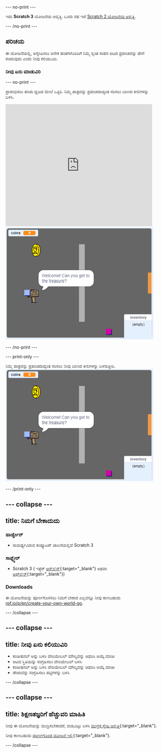 \--- no-print \---

ಇದು **Scratch 3** ಯೋಜನೆಯ ಆವೃತ್ತಿ. ಒಂದು ಸಹ ಇದೆ [Scratch 2 ಯೋಜನೆಯ ಆವೃತ್ತಿ](https://projects.raspberrypi.org/en/projects/create-your-own-world-scratch2).

\--- /no-print \---

## ಪರಿಚಯ

ಈ ಯೋಜನೆಯಲ್ಲಿ, ಅನ್ವೇಷಿಸಲು ಅನೇಕ ಹಂತಗಳೊಂದಿಗೆ ನಿಮ್ಮ ಸ್ವಂತ ಸಾಹಸ ಆಟದ ಪ್ರಪಂಚವನ್ನು ಹೇಗೆ ರಚಿಸುವುದು ಎಂದು ನೀವು ಕಲಿಯುವಿರಿ.

### ನೀವು ಏನು ಮಾಡುವಿರಿ

\--- no-print \---

ಪ್ರಾರಂಭಿಸಲು ಹಸಿರು ಧ್ವಜದ ಮೇಲೆ ಒತ್ತಿರಿ. ನಿಮ್ಮ ಪಾತ್ರವನ್ನು ಪ್ರಪಂಚದಾದ್ಯಂತ ಸರಿಸಲು ಬಾಣದ ಕೀಲಿಗಳನ್ನು ಬಳಸಿ.

<div class="scratch-preview">
  <iframe allowtransparency="true" width="485" height="402" src="https://scratch.mit.edu/projects/embed/258757783/?autostart=false" frameborder="0" scrolling="no"></iframe>
  <img src="images/showcase.png">
</div>

\--- /no-print \---

\--- print-only \---

ನಿಮ್ಮ ಪಾತ್ರವನ್ನು ಪ್ರಪಂಚದಾದ್ಯಂತ ಸರಿಸಲು ನೀವು ಬಾಣದ ಕೀಲಿಗಳನ್ನು ಬಳಸುತ್ತೀರಿ. ![showcase.png](images/showcase.png)

\--- /print-only \---

## \--- collapse \---

## title: ನಿಮಗೆ ಬೇಕಾದುದು

### ಹಾರ್ಡ್ವೇರ್

- ಸಾಮರ್ಥ್ಯವಿರುವ ಕಂಪ್ಯೂಟರ್ ಚಾಲನೆಯಲ್ಲಿದೆ Scratch 3

### ಸಾಫ್ಟ್ವೇರ್

- Scratch 3 ( ಇತ್ತೆರ್ [ಆನ್‌ಲೈನ್](http://rpf.io/scratchon){:target="_blank"} ಅಥವಾ [ಆಫ್‌ಲೈನ್](http://rpf.io/scratchoff){:target="_blank"})

### Downloads

ಈ ಯೋಜನೆಯನ್ನು ಪೂರ್ಣಗೊಳಿಸಲು ನಿಮಗೆ ಬೇಕಾದ ಎಲ್ಲವನ್ನೂ ನೀವು ಕಾಣಬಹುದು [rpf.io/p/en/create-your-own-world-go](https://rpf.io/p/en/create-your-own-world-go).

\--- /collapse \---

## \--- collapse \---

## title: ನೀವು ಏನು ಕಲಿಯುವಿರಿ

- ಕಂಡೀಷನಲ್ ಅನ್ನು ಬಳಸಿ ವೇರಿಯೇಬಲ್ ಮೌಲ್ಯವನ್ನು ಆಧರಿಸಿ ಆಯ್ಕೆ ಮಾಡೀ
- ಆಟದ ಸ್ಥಿತಿಯನ್ನು ಸಂಗ್ರಹಿಸಲು ವೇರಿಯೇಬಲ್ ಬಳಸಿ
- ಕಂಡೀಷನಲ್ ಅನ್ನು ಬಳಸಿ ವೇರಿಯೇಬಲ್ ಮೌಲ್ಯವನ್ನು ಆಧರಿಸಿ ಆಯ್ಕೆ ಮಾಡೀ
- ಡೇಟಾವನ್ನು ಸಂಗ್ರಹಿಸಲು ಪಟ್ಟಿಗಳನ್ನು ಬಳಸಿ

\--- /collapse \---

## \--- collapse \---

## title: ಶಿಕ್ಷಣತಜ್ಞರಿಗೆ ಹೆಚ್ಚುವರಿ ಮಾಹಿತಿ

ನೀವು ಈ ಯೋಜನೆಯನ್ನು ಮುದ್ರಿಸಬೇಕಾದರೆ, ದಯವಿಟ್ಟು ಬಳಸಿ [ಮುದ್ರಕ ಸ್ನೇಹಿ ಆವೃತ್ತಿ](https://projects.raspberrypi.org/en/projects/create-your-own-world/print){:target="_blank"}.

ನೀವು ಕಾಣಬಹುದು [ಪೂರ್ಣಗೊಂಡ ಯೋಜನೆ ಇಲ್ಲಿ](https://rpf.io/p/en/create-your-own-world-get){:target="_blank"}.

\--- /collapse \---